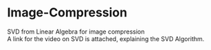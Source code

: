 # Image-Compression
SVD from Linear Algebra for image compression<br>
A link for the video on SVD is attached, explaining the SVD Algorithm.
